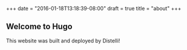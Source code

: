 +++
date = "2016-01-18T13:18:39-08:00"
draft = true
title = "about"
+++

## Welcome to Hugo

This website was built and deployed by Distelli!